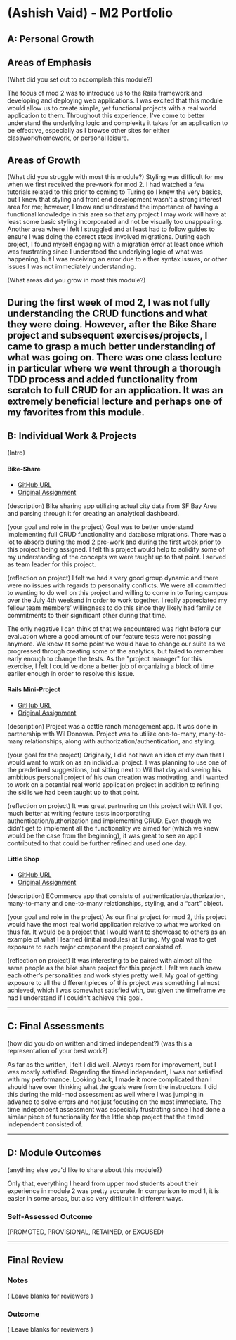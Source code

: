 # (Ashish Vaid) - M2 Portfolio

## A: Personal Growth

## Areas of Emphasis

(What did you set out to accomplish this module?)

The focus of mod 2 was to introduce us to the Rails framework and developing and deploying web applications. I was excited that this module would allow us to create simple, yet functional projects with a real world application to them. Throughout this experience, I've come to better understand the underlying logic and complexity it takes for an application to be effective, especially as I browse other sites for either classwork/homework, or personal leisure. 

## Areas of Growth

(What did you struggle with most this module?)
Styling was difficult for me when we first received the pre-work for mod 2. I had watched a few tutorials related to this prior to coming to Turing so I knew the very basics, but I knew that styling and front end development wasn't a strong interest area for me; however, I know and understand the importance of having a functional knowledge in this area so that any project
I may work will have at least some basic styling incorporated and not be visually too unappealing. Another area where I felt I struggled and at least had to follow guides to ensure I was doing the correct steps involved migrations. During each project, I found myself engaging with a migration error at least once which was frustrating since I understood the underlying logic of what was happening, but I was receiving an error due to either syntax issues, or other issues I was not immediately understanding.

(What areas did you grow in most this module?)

During the first week of mod 2, I was not fully understanding the CRUD functions and what they were doing. However, after the Bike Share project and subsequent exercises/projects, I came to 
grasp a much better understanding of what was going on. There was one class lecture in particular where we went through a thorough TDD process and added functionality from scratch to full CRUD for an application. It was an extremely beneficial lecture and perhaps one of my favorites from this module. 
-----------------------

## B: Individual Work & Projects

(Intro)

#### Bike-Share

* [GitHub URL](https://github.com/JF-Lalonde/bike-share)
* [Original Assignment](https://github.com/turingschool/bike-share)

(description)
Bike sharing app utilizing actual city data from SF Bay Area and parsing through it for creating an analytical dashboard.

(your goal and role in the project)
Goal was to better understand implementing full CRUD functionality and database migrations. There was a lot to absorb during the mod 2 pre-work and during the first week prior to 
this project being assigned. I felt this project would help to solidify some of my understanding of the concepts we were taught up to that point. I served as team leader for this project. 

(reflection on project)
I felt we had a very good group dynamic and there were no issues with regards to personality conflicts. We were all committed to wanting to do well on this project and willing to come in to Turing campus over the July 4th weekend in order to work together. I really appreciated my fellow team members’ willingness to do this since they likely had family or commitments to their significant other during that time.

The only negative I can think of that we encountered was right before our evaluation where a good amount of our feature tests were not passing anymore. We knew at some point we would have to change our suite as we progressed through creating some of the analytics, but failed to remember early enough to change the tests. As the "project manager" for this exercise, I felt I could've done a better job of organizing a block of time earlier enough in order to resolve this issue.

#### Rails Mini-Project

* [GitHub URL](https://github.com/swdonovan/moo_ni_project)
* [Original Assignment](http://backend.turing.io/module2/projects/mini-project)

(description)
Project was a cattle ranch management app. It was done in partnership with Wil Donovan. Project was to utilize one-to-many, many-to-many relationships, along with authorization/authentication, and styling. 

(your goal for the project)
Originally, I did not have an idea of my own that I would want to work on as an individual project. I was planning to use one of the predefined suggestions, but sitting next to Wil that day and seeing his ambitious personal project of his own creation was motivating, and I wanted to work on a potential real world application project in addition to refining the skills we had been taught up to that point.

(reflection on project)
It was great partnering on this project with Wil. I got much better at writing feature tests incorporating authentication/authorization and implementing CRUD. Even though we didn’t get to implement all the functionality we aimed for (which we knew would be the case from the beginning), it was great to see an app I contributed to that could be further refined and used one day.  


#### Little Shop

* [GitHub URL]( https://github.com/Mcents/little_shop)
* [Original Assignment]( http://backend.turing.io/module2/projects/little_shop)

(description)
ECommerce app that consists of authentication/authorization, many-to-many and one-to-many relationships, styling, and a “cart” object. 

(your goal and role in the project)
As our final project for mod 2, this project would have the most real world application relative to what we worked on thus far. It would be a project that I would want to showcase to others as an example of what I learned (initial modules) at Turing. My goal was to get exposure to each major component the project consisted of.

(reflection on project)
It was interesting to be paired with almost all the same people as the bike share project for this project. I felt we each knew each other’s personalities and work styles pretty well. My goal of getting exposure to all the different pieces of this project was something I almost achieved, which I was somewhat satisfied with, but given the timeframe we had I understand if I couldn’t achieve this goal.

-----------------------

## C: Final Assessments

(how did you do on written and timed independent?)
(was this a representation of your best work?)

As far as the written, I felt I did well. Always room for improvement, but I was mostly satisfied. Regarding the timed independent, I was not satisfied with my performance. Looking back, I made it more complicated than I should have over thinking what the goals were from the instructors. I did this during the mid-mod assessment as well where I was jumping in advance to solve errors and not just focusing on the most immediate. The time independent assessment was especially frustrating since I had done a similar piece of functionality for the little shop project that the timed independent consisted of. 

-----------------------

## D: Module Outcomes

(anything else you'd like to share about this module?)

Only that, everything I heard from upper mod students about their experience in module 2 was pretty accurate. In comparison to mod 1, it is easier in some areas, but also very difficult in different ways. 


### Self-Assessed Outcome

(PROMOTED, PROVISIONAL, RETAINED, or EXCUSED)

------------------

## Final Review

### Notes

( Leave blanks for reviewers )

### Outcome

( Leave blanks for reviewers )
